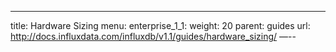 ---
title: Hardware Sizing
menu:
  enterprise_1_1:
    weight: 20
    parent: guides
    url: http://docs.influxdata.com/influxdb/v1.1/guides/hardware_sizing/
—--

